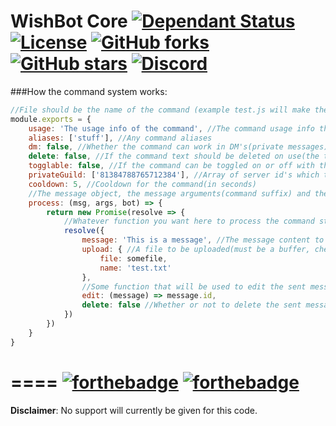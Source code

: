 WishBot Core [![Dependant Status](https://david-dm.org/hsiw/WishBot/status.svg?style=flat-square)](https://david-dm.org/hsiw/WishBot) [![License](https://img.shields.io/github/license/mashape/apistatus.svg?maxAge=2592000&style=flat-square)](./LICENSE) [![GitHub forks](https://img.shields.io/github/forks/hsiw/WishBot.svg?style=flat-square)](https://github.com/hsiw/WishBot/network) [![GitHub stars](https://img.shields.io/github/stars/hsiw/WishBot.svg?style=flat-square)](https://github.com/hsiw/WishBot/stargazers) [![Discord](https://discordapp.com/api/guilds/136258746123943937/widget.png)](https://discord.gg/0lBiROCNVaGw5Eqk)
====
###How the command system works:
```js
//File should be the name of the command (example test.js will make the command 'test')
module.exports = {
    usage: 'The usage info of the command', //The command usage info that shows up in 'help [commmand]'
    aliases: ['stuff'], //Any command aliases
    dm: false, //Whether the command can work in DM's(private messages) or not
    delete: false, //If the command text should be deleted on use(the text used to invoke the command)
    togglable: false, //If the command can be toggled on or off with the toggle command
    privateGuild: ['81384788765712384'], //Array of server id's which the command is restricted to
    cooldown: 5, //Cooldown for the command(in seconds)
    //The message object, the message arguments(command suffix) and the bot object can be passed
    process: (msg, args, bot) => { 
        return new Promise(resolve => {
        	//Whatever function you want here to process the command stuff
        	resolve({
        		message: 'This is a message', //The message content to send
        		upload: { //A file to be uploaded(must be a buffer, check wewlad for an example)
        			file: somefile,
        			name: 'test.txt'
        		},
                //Some function that will be used to edit the sent message(check ping for an example)
        		edit: (message) => message.id, 
        		delete: false //Whether or not to delete the sent message after 5s
        	})
        })
    }
}
```
====
[![forthebadge](http://forthebadge.com/images/badges/made-with-crayons.svg)](http://forthebadge.com) [![forthebadge](http://forthebadge.com/images/badges/built-with-love.svg)](http://forthebadge.com)
====
**Disclaimer**: No support will currently be given for this code.
